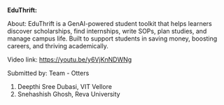 **EduThrift:**

About: EduThrift is a GenAI-powered student toolkit that helps learners discover scholarships, find internships, write SOPs, plan studies, and manage campus life. Built to support students in saving money, boosting careers, and thriving academically.

Video link: https://youtu.be/y6VjKnNDWNg

Submitted by: Team - Otters
1. Deepthi Sree Dubasi, VIT Vellore
2. Snehashish Ghosh, Reva University
